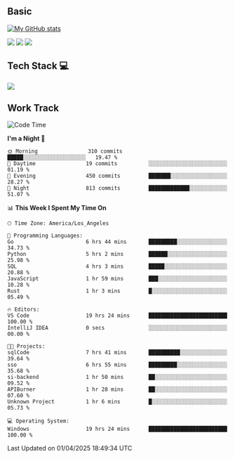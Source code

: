 ## Basic
 
[![My GitHub stats](https://github-readme-stats.vercel.app/api?username=Zzhihon&show_icons=true&theme=purple)](https://github.com/Zzhihon)
 
 [![](https://img.shields.io/badge/website-4493f8?style=for-the-badge&logo=About.me&logoColor=purple)](https://tatakal.com/)
 [![](https://img.shields.io/badge/RSS-4493f8?style=for-the-badge&logo=rss&logoColor=purple)](https://tatakal.com/feed/)
 [![](https://img.shields.io/badge/Email-4493f8?style=for-the-badge&logo=gmail&logoColor=purple)](mailto:bt1q@tatakal.com)

## Tech Stack 💻

<a href="https://skillicons.dev">
  <img src="https://skillicons.dev/icons?i=py,html,css,javascript,bash,java,vue,go,nodejs,cpp" />
</a>

</br>

## Work Track

<!--START_SECTION:waka-->
![Code Time](http://img.shields.io/badge/Code%20Time-174%20hrs%2011%20mins-blue)

**I'm a Night 🦉** 

```text
🌞 Morning                310 commits         █████░░░░░░░░░░░░░░░░░░░░   19.47 % 
🌆 Daytime                19 commits          ░░░░░░░░░░░░░░░░░░░░░░░░░   01.19 % 
🌃 Evening                450 commits         ███████░░░░░░░░░░░░░░░░░░   28.27 % 
🌙 Night                  813 commits         █████████████░░░░░░░░░░░░   51.07 % 
```


📊 **This Week I Spent My Time On** 

```text
🕑︎ Time Zone: America/Los_Angeles

💬 Programming Languages: 
Go                       6 hrs 44 mins       █████████░░░░░░░░░░░░░░░░   34.73 % 
Python                   5 hrs 2 mins        ██████░░░░░░░░░░░░░░░░░░░   25.98 % 
SQL                      4 hrs 3 mins        █████░░░░░░░░░░░░░░░░░░░░   20.88 % 
JavaScript               1 hr 59 mins        ███░░░░░░░░░░░░░░░░░░░░░░   10.28 % 
Rust                     1 hr 3 mins         █░░░░░░░░░░░░░░░░░░░░░░░░   05.49 % 

🔥 Editors: 
VS Code                  19 hrs 24 mins      █████████████████████████   100.00 % 
IntelliJ IDEA            0 secs              ░░░░░░░░░░░░░░░░░░░░░░░░░   00.00 % 

🐱‍💻 Projects: 
sqlCode                  7 hrs 41 mins       ██████████░░░░░░░░░░░░░░░   39.64 % 
sso                      6 hrs 55 mins       █████████░░░░░░░░░░░░░░░░   35.68 % 
si-backend               1 hr 50 mins        ██░░░░░░░░░░░░░░░░░░░░░░░   09.52 % 
APIBurner                1 hr 28 mins        ██░░░░░░░░░░░░░░░░░░░░░░░   07.60 % 
Unknown Project          1 hr 6 mins         █░░░░░░░░░░░░░░░░░░░░░░░░   05.73 % 

💻 Operating System: 
Windows                  19 hrs 24 mins      █████████████████████████   100.00 % 
```


 Last Updated on 01/04/2025 18:49:34 UTC
<!--END_SECTION:waka-->
